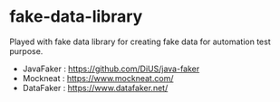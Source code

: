 # fake-data-library

Played with fake data library for creating fake data for automation test purpose.

- JavaFaker : https://github.com/DiUS/java-faker
- Mockneat : https://www.mockneat.com/
- DataFaker : https://www.datafaker.net/
